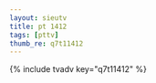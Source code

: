 ```yaml
--- 
layout: sieutv
title: pt 1412
tags: [pttv]
thumb_re: q7t11412
---
```

{% include tvadv key="q7t11412" %} 
